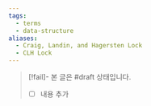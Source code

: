 ```yaml
---
tags:
  - terms
  - data-structure
aliases:
  - Craig, Landin, and Hagersten Lock
  - CLH Lock
---
```

> [!fail]- 본 글은 #draft 상태입니다.
> - [ ] 내용 추가